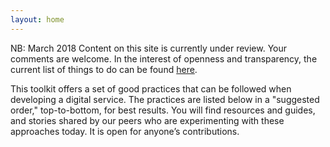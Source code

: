 ```yaml
---
layout: home
---
```


NB: March 2018 Content on this site is currently under review.  Your comments are welcome.  In the interest of openness and transparency, the current list of things to do can be found [here](https://trello.com/b/DgdSyCo7/digital-guide-2). 


This toolkit offers a set of good practices that can be followed when developing a digital service. The practices are listed below in a "suggested order," top-to-bottom, for best results.  You will find resources and guides, and stories shared by our peers who are experimenting with these approaches today.  It is open for anyone’s contributions.
